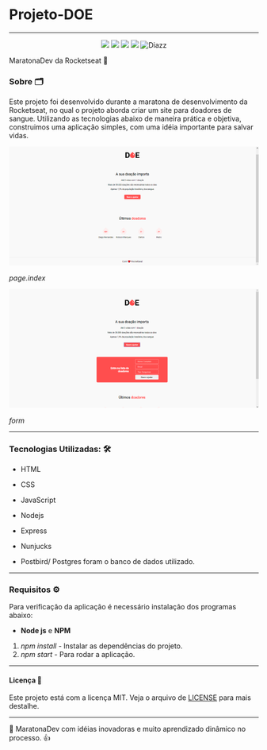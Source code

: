 # Projeto-DOE

***

<p align="center">
 
 <a>
  <img src="https://img.shields.io/github/repo-size/wevdiaz/Projeto-DOA?color=%23f00">
 </a>
 
 <a>
  <img src="https://img.shields.io/github/license/wevdiaz/Projeto-DOA?color=%23f00">
 </a>
 
 <a>
  <img src="https://img.shields.io/github/languages/count/wevdiaz/Projeto-DOA?color=%23f00">
 </a>
 
  <a>
    <img src="https://img.shields.io/github/last-commit/wevdiaz/Projeto-DOA?color=%23f00">
  </a>
 
 <a>
  <img alt="Diazz" src="https://img.shields.io/badge/made%20by-Diazz-DOA?color=%23f00">
 </a>
 

 
</p>

 MaratonaDev da Rocketseat :rocket:
 
 ### Sobre 🗂
 
 Este projeto foi desenvolvido durante a maratona de desenvolvimento da Rocketseat, no qual o projeto aborda criar um site para doadores de sangue. Utilizando as tecnologias abaixo de maneira prática e objetiva, construimos uma aplicação simples, com uma idéia importante para salvar vidas.
 
 ![index da página](https://raw.githubusercontent.com/wevdiaz/Projeto-DOA/master/img-projeto/index-DOA.png)
 
 *page.index*
 
![Parte de cadastro](https://raw.githubusercontent.com/wevdiaz/Projeto-DOA/master/img-projeto/Cadastro-DOA.png)

*form*

***

### Tecnologias Utilizadas: 🛠

* HTML

* CSS

* JavaScript

* Nodejs

* Express

* Nunjucks

* Postbird/ Postgres foram o banco de dados utilizado.

***

### Requisitos :gear:

Para verificação da aplicação é necessário instalação dos programas abaixo:

*  **Node js** e **NPM**
1. *npm install* - Instalar as dependências do projeto.
1. *npm start* - Para rodar a aplicação.

***

#### Licença :scroll:
 
 Este projeto está com a licença MIT. Veja o arquivo de [LICENSE](https://github.com/wevdiaz/NLW-Ecoleta/blob/master/LICENSE) para mais destalhe.
 
 ***

📝 MaratonaDev com idéias inovadoras e muito aprendizado dinâmico no processo. 👍

